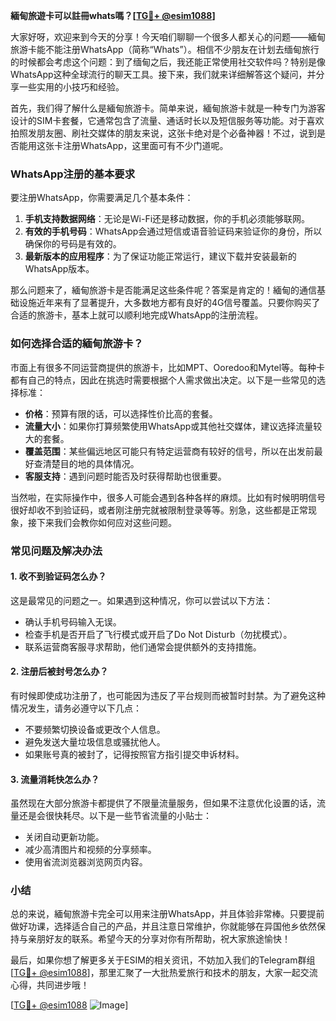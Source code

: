 **緬甸旅遊卡可以註冊whats嗎？[[TG💪+ @esim1088](https://t.me/s/esim1088)]**

大家好呀，欢迎来到今天的分享！今天咱们聊聊一个很多人都关心的问题——緬甸旅游卡能不能注册WhatsApp（简称“Whats”）。相信不少朋友在计划去缅甸旅行的时候都会考虑这个问题：到了缅甸之后，我还能正常使用社交软件吗？特别是像WhatsApp这种全球流行的聊天工具。接下来，我们就来详细解答这个疑问，并分享一些实用的小技巧和经验。

首先，我们得了解什么是緬甸旅游卡。简单来说，緬甸旅游卡就是一种专门为游客设计的SIM卡套餐，它通常包含了流量、通话时长以及短信服务等功能。对于喜欢拍照发朋友圈、刷社交媒体的朋友来说，这张卡绝对是个必备神器！不过，说到是否能用这张卡注册WhatsApp，这里面可有不少门道呢。

### WhatsApp注册的基本要求

要注册WhatsApp，你需要满足几个基本条件：
1. **手机支持数据网络**：无论是Wi-Fi还是移动数据，你的手机必须能够联网。
2. **有效的手机号码**：WhatsApp会通过短信或语音验证码来验证你的身份，所以确保你的号码是有效的。
3. **最新版本的应用程序**：为了保证功能正常运行，建议下载并安装最新的WhatsApp版本。

那么问题来了，緬甸旅游卡是否能满足这些条件呢？答案是肯定的！緬甸的通信基础设施近年来有了显著提升，大多数地方都有良好的4G信号覆盖。只要你购买了合适的旅游卡，基本上就可以顺利地完成WhatsApp的注册流程。

### 如何选择合适的緬甸旅游卡？

市面上有很多不同运营商提供的旅游卡，比如MPT、Ooredoo和Mytel等。每种卡都有自己的特点，因此在挑选时需要根据个人需求做出决定。以下是一些常见的选择标准：

- **价格**：预算有限的话，可以选择性价比高的套餐。
- **流量大小**：如果你打算频繁使用WhatsApp或其他社交媒体，建议选择流量较大的套餐。
- **覆盖范围**：某些偏远地区可能只有特定运营商有较好的信号，所以在出发前最好查清楚目的地的具体情况。
- **客服支持**：遇到问题时能否及时获得帮助也很重要。

当然啦，在实际操作中，很多人可能会遇到各种各样的麻烦。比如有时候明明信号很好却收不到验证码，或者刚注册完就被限制登录等等。别急，这些都是正常现象，接下来我们会教你如何应对这些问题。

### 常见问题及解决办法

#### 1. 收不到验证码怎么办？
这是最常见的问题之一。如果遇到这种情况，你可以尝试以下方法：
- 确认手机号码输入无误。
- 检查手机是否开启了飞行模式或开启了Do Not Disturb（勿扰模式）。
- 联系运营商客服寻求帮助，他们通常会提供额外的支持措施。

#### 2. 注册后被封号怎么办？
有时候即使成功注册了，也可能因为违反了平台规则而被暂时封禁。为了避免这种情况发生，请务必遵守以下几点：
- 不要频繁切换设备或更改个人信息。
- 避免发送大量垃圾信息或骚扰他人。
- 如果账号真的被封了，记得按照官方指引提交申诉材料。

#### 3. 流量消耗快怎么办？
虽然现在大部分旅游卡都提供了不限量流量服务，但如果不注意优化设置的话，流量还是会很快耗尽。以下是一些节省流量的小贴士：
- 关闭自动更新功能。
- 减少高清图片和视频的分享频率。
- 使用省流浏览器浏览网页内容。

### 小结

总的来说，緬甸旅游卡完全可以用来注册WhatsApp，并且体验非常棒。只要提前做好功课，选择适合自己的产品，并且注意日常维护，你就能够在异国他乡依然保持与亲朋好友的联系。希望今天的分享对你有所帮助，祝大家旅途愉快！

最后，如果你想了解更多关于ESIM的相关资讯，不妨加入我们的Telegram群组[[TG💪+ @esim1088](https://t.me/s/esim1088)]，那里汇聚了一大批热爱旅行和技术的朋友，大家一起交流心得，共同进步哦！

[[TG💪+ @esim1088](https://t.me/s/esim1088) ![Image](https://i.postimg.cc/4NQfJmqS/Snipaste-2025-05-13-00-14-12.png)]